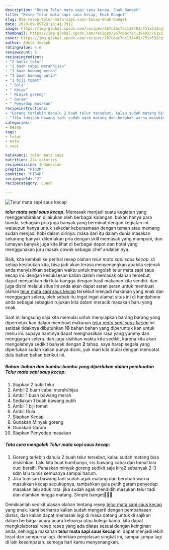 ```yaml
---
description: "Resep Telur mata sapi saus kecap, Enak Banget"
title: "Resep Telur mata sapi saus kecap, Enak Banget"
slug: 958-resep-telur-mata-sapi-saus-kecap-enak-banget
date: 2020-09-05T23:18:41.791Z
image: https://img-global.cpcdn.com/recipes/267c8ac7ac138402/751x532cq70/telur-mata-sapi-saus-kecap-foto-resep-utama.jpg
thumbnail: https://img-global.cpcdn.com/recipes/267c8ac7ac138402/751x532cq70/telur-mata-sapi-saus-kecap-foto-resep-utama.jpg
cover: https://img-global.cpcdn.com/recipes/267c8ac7ac138402/751x532cq70/telur-mata-sapi-saus-kecap-foto-resep-utama.jpg
author: Adele Joseph
ratingvalue: 4.6
reviewcount: 6
recipeingredient:
- "2 butir telur"
- "2 buah cabai merahhijau"
- "1 buah bawang merah"
- "1 buah bawang putih"
- "1 biji tomat"
- " Gula"
- " Kecap"
- " Minyak goreng"
- " Garam"
- " Penyedap masakan"
recipeinstructions:
- "Goreng terlebih dahulu 2 buah telur tersebut, kalau sudah matang bisa disisihkan. Lalu kita buat bumbunya, iris bawang cabai dan tomat lalu cuci bersih. Panaskan minyak goreng sedikit saja kira2 sebanyak 2-3 sdm lalu tumis semuanya sampai harum."
- "Jika tumisan bawang tadi sudah agak matang dan berubah warna masukkan kecap secukupnya, tambahkan gula putih garam penyedap masakan lalu aduk rata, jika sudah agak mendidih masukan telur tadi dan diamkan hingga matang. Simple banget👍🏻😁"
categories:
- Resep
tags:
- telur
- mata
- sapi

katakunci: telur mata sapi 
nutrition: 224 calories
recipecuisine: Indonesian
preptime: "PT33M"
cooktime: "PT34M"
recipeyield: "2"
recipecategory: Lunch

---
```



![Telur mata sapi saus kecap](https://img-global.cpcdn.com/recipes/267c8ac7ac138402/751x532cq70/telur-mata-sapi-saus-kecap-foto-resep-utama.jpg)

<b><i>telur mata sapi saus kecap</i></b>, Memasak menjadi suatu kegiatan yang menggembirakan dilakukan oleh berbagai kalangan. bukan hanya para bunda, sebagian pria juga banyak yang berminat dengan kegiatan ini. walaupun hanya untuk sekedar kebersamaan dengan teman atau memang sudah menjadi hobi dalam dirinya. maka dari itu dalam dunia masakan sekarang banyak ditemukan pria dengan skill memasak yang mumpuni, dan lumayan banyak juga kita lihat di berbagai depot dan hotel yang menggunakan juru masak cowok sebagai chef andalan nya.

Baik, kita kembali ke perihal resep olahan <i>telur mata sapi saus kecap</i>. di setiap kesibukan kita, bisa jadi akan terasa menyenangkan apabila sejenak anda menyisihkan sebagian waktu untuk mengolah telur mata sapi saus kecap ini. dengan kesuksesan kalian dalam memasak olahan tersebut, dapat menjadikan diri kita bangga dengan hasil makanan kita sendiri. dan juga disini melalui situs ini anda akan dapat saran saran untuk membuat olahan <u>telur mata sapi saus kecap</u> tersebut menjadi makanan yang enak dan menggugah selera, oleh sebab itu ingat ingat alamat situs ini di handphone anda sebagai sebagian rujukan kita dalam meracik masakan baru yang enak.




Saat ini langsung saja kita memulai untuk menyiapkan barang barang yang diperuntuk kan dalam membuat makanan <u><i>telur mata sapi saus kecap</i></u> ini. setidak tidaknya dibutuhkan <b>10</b> bahan bahan yang diperuntuk kan untuk menu ini. supaya nantinya dapat menghasilkan rasa yang yummy dan menggugah selera. dan juga sisihkan waktu kita sedikit, karena kita akan mengolahnya sedikit banyak dengan <b>2</b> tahap. saya harap segala yang diperlukan sudah kalian punya disini, yuk mari kita mulai dengan mencatat dulu bahan bahan berikut ini.

<!--inarticleads1-->

##### Bahan-bahan dan bumbu-bumbu yang diperlukan dalam pembuatan Telur mata sapi saus kecap:

1. Siapkan 2 butir telur
1. Ambil 2 buah cabai merah/hijau
1. Ambil 1 buah bawang merah
1. Sediakan 1 buah bawang putih
1. Ambil 1 biji tomat
1. Ambil  Gula
1. Siapkan  Kecap
1. Gunakan  Minyak goreng
1. Gunakan  Garam
1. Siapkan  Penyedap masakan




<!--inarticleads2-->

##### Tata cara mengolah Telur mata sapi saus kecap:

1. Goreng terlebih dahulu 2 buah telur tersebut, kalau sudah matang bisa disisihkan. Lalu kita buat bumbunya, iris bawang cabai dan tomat lalu cuci bersih. Panaskan minyak goreng sedikit saja kira2 sebanyak 2-3 sdm lalu tumis semuanya sampai harum.
1. Jika tumisan bawang tadi sudah agak matang dan berubah warna masukkan kecap secukupnya, tambahkan gula putih garam penyedap masakan lalu aduk rata, jika sudah agak mendidih masukan telur tadi dan diamkan hingga matang. Simple banget👍🏻😁




Demikianlah sedikit ulasan olahan tentang resep <u>telur mata sapi saus kecap</u> yang enak. kami berharap kalian sudah mengerti dengan pembahasan diatas, dan kalian dapat memasak lagi di masa datang untuk di sajikan dalam berbagai acara acara keluarga atau kolega kamu. kita dapat mengkolaborasi resep resep yang ada diatas sesuai dengan keinginan anda, sehingga makanan <b>telur mata sapi saus kecap</b> ini dapat menjadi lebih lezat dan sempurna lagi. demikian penjelasan singkat ini, sampai jumpa lagi di lain kesempatan. semoga hari kamu menyenangkan.

